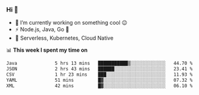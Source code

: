 ### Hi 👋

<!--
**nodejh/nodejh** is a ✨ _special_ ✨ repository because its `README.md` (this file) appears on your GitHub profile.

Here are some ideas to get you started:

- 🔭 I’m currently working on ...
- 🌱 I’m currently learning ...
- 👯 I’m looking to collaborate on ...
- 🤔 I’m looking for help with ...
- 💬 Ask me about ...
- 📫 How to reach me: ...
- 😄 Pronouns: ...
- ⚡ Fun fact: ...
-->

- 🔭 I’m currently working on something cool :wink:
- ⚡ Node.js, Java, Go :thought_balloon:
- 🤖 Serverless, Kubernetes, Cloud Native

📊 **This week I spent my time on**

<!--START_SECTION:waka-->

```txt
Java              5 hrs 13 mins   ███████████▒░░░░░░░░░░░░░   44.70 %
JSON              2 hrs 43 mins   ██████░░░░░░░░░░░░░░░░░░░   23.41 %
CSV               1 hr 23 mins    ███░░░░░░░░░░░░░░░░░░░░░░   11.93 %
YAML              51 mins         █▓░░░░░░░░░░░░░░░░░░░░░░░   07.32 %
XML               42 mins         █▓░░░░░░░░░░░░░░░░░░░░░░░   06.10 %
```

<!--END_SECTION:waka-->


<!--
:traffic_light: **Visitors**

![visitors](https://visitor-badge.glitch.me/badge?page_id=nodejh.nodejh)
-->

